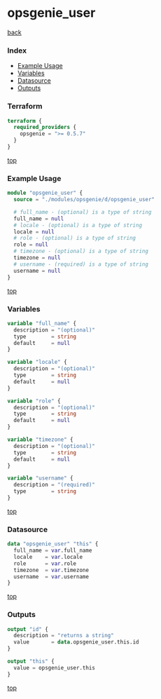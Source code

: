 # opsgenie_user

[back](../opsgenie.md)

### Index

- [Example Usage](#example-usage)
- [Variables](#variables)
- [Datasource](#datasource)
- [Outputs](#outputs)

### Terraform

```terraform
terraform {
  required_providers {
    opsgenie = ">= 0.5.7"
  }
}
```

[top](#index)

### Example Usage

```terraform
module "opsgenie_user" {
  source = "./modules/opsgenie/d/opsgenie_user"

  # full_name - (optional) is a type of string
  full_name = null
  # locale - (optional) is a type of string
  locale = null
  # role - (optional) is a type of string
  role = null
  # timezone - (optional) is a type of string
  timezone = null
  # username - (required) is a type of string
  username = null
}
```

[top](#index)

### Variables

```terraform
variable "full_name" {
  description = "(optional)"
  type        = string
  default     = null
}

variable "locale" {
  description = "(optional)"
  type        = string
  default     = null
}

variable "role" {
  description = "(optional)"
  type        = string
  default     = null
}

variable "timezone" {
  description = "(optional)"
  type        = string
  default     = null
}

variable "username" {
  description = "(required)"
  type        = string
}
```

[top](#index)

### Datasource

```terraform
data "opsgenie_user" "this" {
  full_name = var.full_name
  locale    = var.locale
  role      = var.role
  timezone  = var.timezone
  username  = var.username
}
```

[top](#index)

### Outputs

```terraform
output "id" {
  description = "returns a string"
  value       = data.opsgenie_user.this.id
}

output "this" {
  value = opsgenie_user.this
}
```

[top](#index)